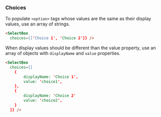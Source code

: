 
### Choices

To populate ```<option>``` tags whose values are the same as their display values,
use an array of strings.


```html
<SelectBox
  choices={['Choice 1', 'Choice 2']} />
```

When display values should be different than the value property,
use an array of objects with ```displayName``` and ```value``` properties.


```html
<SelectBox
  choices={[
    {
        displayName: 'Choice 1',
        value: 'choice1',
    },
    {
        displayName: 'Choice 2'
        value: 'choice2',
    }
  ]} />
```